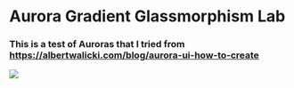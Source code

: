 # Aurora Gradient Glassmorphism Lab

### This is a test of Auroras that I tried from <https://albertwalicki.com/blog/aurora-ui-how-to-create>
![](https://imgur.com/a/jBi2eTD.gif)